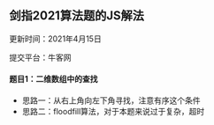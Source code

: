 ## 剑指2021算法题的JS解法

更新时间：2021年4月15日

提交平台：牛客网

#### 题目1：二维数组中的查找
* 思路一：从右上角向左下角寻找，注意有序这个条件
* 思路二：floodfill算法，对于本题来说过于复杂，超时